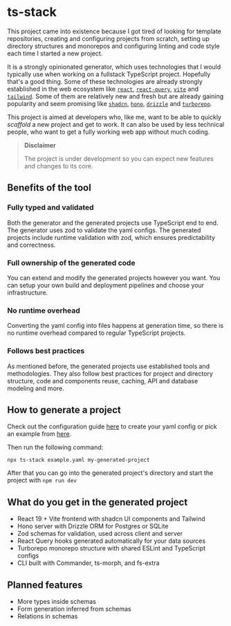 # ts-stack

This project came into existence because I got tired of looking for template repositories, creating and configuring
projects from scratch, setting up directory structures and monorepos and configuring linting and code style each time I
started a new project.

It is a strongly opinionated generator, which uses technologies that I would typically use when working on a fullstack
TypeScript project. Hopefully that's a good thing. Some of these technologies are already strongly established in the
web ecosystem like [`react`](https://react.dev), [`react-query`](https://tanstack.com/query/docs),
[`vite`](https://vite.dev) and [`tailwind`](https://tailwindcss.com). Some of them are relatively new and fresh but are
already gaining popularity and seem promising like [`shadcn`](https://www.shadcn.io), [`hono`](https://hono.dev), 
[`drizzle`](https://orm.drizzle.team) and [`turborepo`](https://turborepo.com).

This project is aimed at developers who, like me, want to be able to quickly *scaffold* a new project and get to work.
It can also be used by less technical people, who want to get a fully working web app without much coding.

> **Disclaimer**
> 
> The project is under development so you can expect new features and changes to its core.

## Benefits of the tool

### Fully typed and validated

Both the generator and the generated projects use TypeScript end to end. The generator uses zod to validate the yaml
configs. The generated projects include runtime validation with zod, which ensures predictability and correctness.

### Full ownership of the generated code

You can extend and modify the generated projects however you want. You can setup your own build and deployment pipelines
and choose your infrastructure.

### No runtime overhead

Converting the yaml config into files happens at generation time, so there is no runtime overhead compared to regular
TypeScript projects.

### Follows best practices

As mentioned before, the generated projects use established tools and methodologies. They also follow best practices for
project and directory structure, code and components reuse, caching, API and database modeling and more.

## How to generate a project

Check out the configuration guide [here](./GUIDE.md) to create your yaml config or pick an example from
[here](./examples).

Then run the following command:

```shell
npx ts-stack example.yaml my-generated-project
```

After that you can go into the generated project's directory and start the project with `npm run dev`

## What do you get in the generated project

- React 19 + Vite frontend with shadcn UI components and Tailwind
- Hono server with Drizzle ORM for Postgres or SQLite
- Zod schemas for validation, used across client and server
- React Query hooks generated automatically for your data sources
- Turborepo monorepo structure with shared ESLint and TypeScript configs
- CLI built with Commander, ts-morph, and fs-extra

## Planned features

- More types inside schemas
- Form generation inferred from schemas
- Relations in schemas